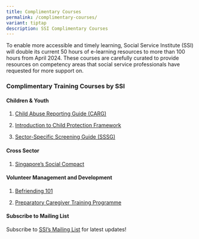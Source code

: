 ```yaml
---
title: Complimentary Courses
permalink: /complimentary-courses/
variant: tiptap
description: SSI Complimentary Courses
---
```

<p>To enable more accessible and timely learning, Social Service Institute
(SSI) will double its current 50 hours of e-learning resources to more
than 100 hours from April 2024. These courses are carefully curated to
provide resources on competency areas that social service professionals
have requested for more support on.</p>
<h3><strong>Complimentary Training Courses by SSI</strong></h3>
<h4><strong>Children &amp; Youth</strong></h4>
<ol data-tight="true" class="tight">
<li>
<p><a href="https://iltms.ssi.gov.sg/registration/schedule?coursecode=SCYF434" rel="noopener noreferrer nofollow" target="_blank">Child Abuse Reporting Guide (CARG)</a>
</p>
</li>
<li>
<p><a href="https://iltms.ssi.gov.sg/registration/schedule?coursecode=SCYF435" rel="noopener noreferrer nofollow" target="_blank">Introduction to Child Protection Framework</a>
</p>
</li>
<li>
<p><a href="https://iltms.ssi.gov.sg/registration/schedule?coursecode=SCYF436" rel="noopener noreferrer nofollow" target="_blank">Sector-Specific Screening Guide (SSSG)</a>
</p>
</li>
</ol>
<h4><strong>Cross Sector</strong></h4>
<ol data-tight="true" class="tight">
<li>
<p><a href="https://iltms.ssi.gov.sg/registration/schedule?coursecode=SCRS400" rel="noopener noreferrer nofollow" target="_blank">Singapore’s Social Compact</a>
</p>
</li>
</ol>
<h4><strong>Volunteer Management and Development</strong></h4>
<ol data-tight="true" class="tight">
<li>
<p><a href="https://iltms.ssi.gov.sg/registration/schedule?coursecode=SSI0035" rel="noopener noreferrer nofollow" target="_blank">Befriending 101</a>
</p>
</li>
<li>
<p><a href="https://iltms.ssi.gov.sg/registration/schedule?coursecode=SSI0002" rel="noopener noreferrer nofollow" target="_blank">Preparatory Caregiver Training Programme</a>
</p>
</li>
</ol>
<h4><strong>Subscribe to Mailing List</strong></h4>
<p>Subscribe to&nbsp;<a href="https://form.gov.sg/#!/62062a0f8cb95c001235e55d" rel="noopener noreferrer nofollow" target="_blank"><u>SSI’s Mailing List</u></a>&nbsp;for
latest updates!</p>
<p></p>